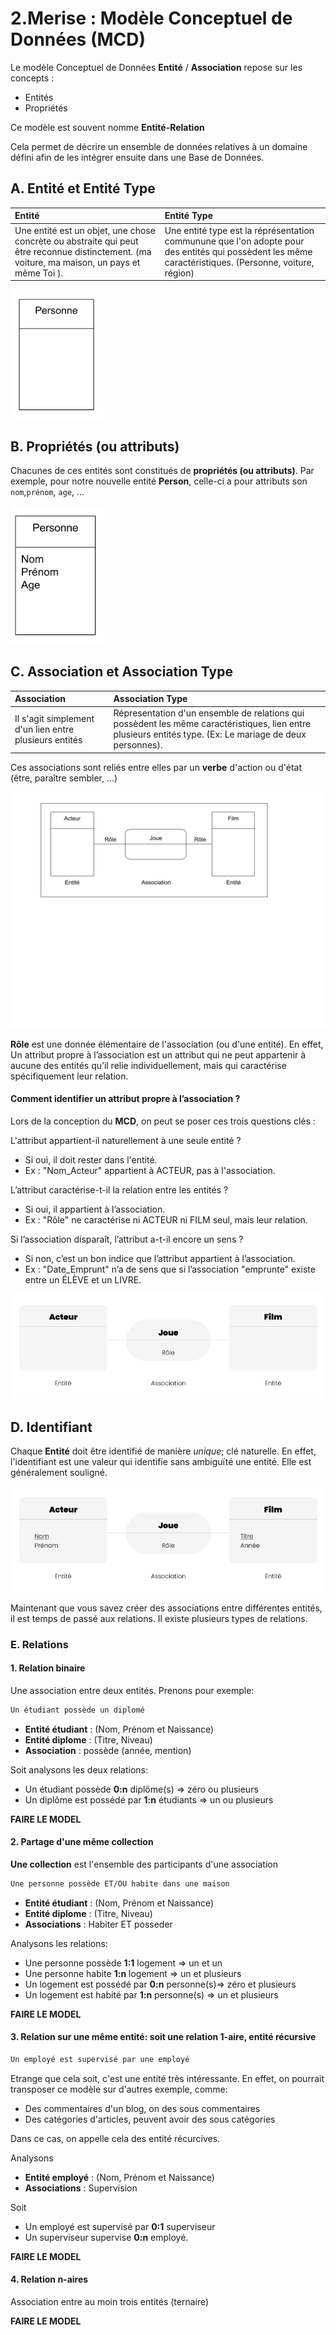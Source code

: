 # 2.Merise : Modèle Conceptuel de Données (MCD)
Le modèle Conceptuel de Données **Entité** / **Association** repose sur les concepts :
- Entités
- Propriétés

Ce modèle est souvent nomme **Entité-Relation**

Cela permet de décrire un ensemble de données relatives à un domaine défini afin de les intégrer ensuite dans une Base de Données.

## A. Entité et Entité Type
|Entité|Entité Type|
|:----------|:---------------|
| Une entité est un objet, une chose concrète ou abstraite qui peut être reconnue distinctement. (ma voiture, ma maison, un pays et même Toi ). | Une entité type est la réprésentation communune que l'on adopte pour des entités qui possèdent les même caractéristiques. (Personne, voiture, région) |

<img src="assets/mcd-001.png" style="width:150px" alt="img"/>

## B. Propriétés (ou attributs)
Chacunes de ces entités sont constitués de **propriétés (ou attributs)**. Par exemple, pour notre nouvelle entité **Person**, celle-ci a pour attributs son `nom`,`prénom`, `age`, ...

<img src="assets/mcd-002.png" style="width:150px" alt="img"/>

## C. Association et Association Type
|Association|Association Type|
|:----------|:---------------|
|Il s'agit simplement d'un lien entre plusieurs entités |Répresentation d'un ensemble de relations qui possèdent les même caractéristiques, lien entre plusieurs entités type. (Ex: Le mariage de deux personnes).|

Ces associations sont reliés entre elles par un **verbe** d'action ou d'état (être, paraître sembler, ...)

![](assets/mcd-003.png)

**Rôle** est une donnée élémentaire de l'association (ou d'une entité). En effet, Un attribut propre à l’association est un attribut qui ne peut appartenir à aucune des entités qu’il relie individuellement, mais qui caractérise spécifiquement leur relation.

#### Comment identifier un attribut propre à l’association ?
Lors de la conception du **MCD**, on peut se poser ces trois questions clés :

L'attribut appartient-il naturellement à une seule entité ?
- Si oui, il doit rester dans l'entité.
- Ex : "Nom_Acteur" appartient à ACTEUR, pas à l'association.

L’attribut caractérise-t-il la relation entre les entités ?
- Si oui, il appartient à l’association.
- Ex : "Rôle" ne caractérise ni ACTEUR ni FILM seul, mais leur relation.

Si l’association disparaît, l’attribut a-t-il encore un sens ?
- Si non, c’est un bon indice que l’attribut appartient à l’association.
- Ex : "Date_Emprunt" n’a de sens que si l’association "emprunte" existe entre un ÉLÈVE et un LIVRE.

![](assets/mcd-004.png)

## D. Identifiant
Chaque **Entité** doit être identifié de manière *unique*; clé naturelle. En effet, l'identifiant est une valeur qui identifie sans ambiguïté une entité. Elle est généralement souligné.

![](assets/mcd-005.png)

Maintenant que vous savez créer des associations entre différentes entités, il est temps de passé aux relations. Il existe plusieurs types de relations. 

### E. Relations
#### 1. Relation binaire
Une association entre deux entités. Prenons pour exemple:

```markdown
Un étudiant possède un diplomé
```

- **Entité étudiant** : (Nom, Prénom et Naissance)
- **Entité diplome** : (Titre, Niveau)
- **Association** : possède (année, mention)

Soit analysons les deux relations:

- Un étudiant possède **0:n** diplôme(s) => zéro ou plusieurs 
- Un diplôme est possédé par **1:n** étudiants => un ou plusieurs

**FAIRE LE MODEL**

#### 2. Partage d'une même collection
**Une collection** est l'ensemble des participants d'une association

```markdown
Une personne possède ET/OU habite dans une maison
```

- **Entité étudiant** : (Nom, Prénom et Naissance)
- **Entité diplome** : (Titre, Niveau)
- **Associations** : Habiter ET posseder

Analysons les relations:

- Une personne possède **1:1** logement => un et un
- Une personne habite **1:n** logement => un et plusieurs
- Un logement est possédé par **0:n** personne(s)=> zéro et plusieurs
- Un logement est habité par **1:n** personne(s) => un et plusieurs 

**FAIRE LE MODEL**

#### 3. Relation sur une même entité: soit une relation 1-aire, entité récursive
```markdown
Un employé est supervisé par une employé
```

Etrange que cela soit, c'est une entité très intéressante. En effet, on pourrait transposer ce modèle sur d'autres exemple, comme:

- Des commentaires d'un blog, on des sous commentaires
- Des catégories d'articles, peuvent avoir des sous catégories

Dans ce cas, on appelle cela des entité récurcives.

Analysons

- **Entité employé** : (Nom, Prénom et Naissance)
- **Associations** : Supervision

Soit

- Un employé est supervisé par **0:1** superviseur
- Un superviseur supervise **0:n** employé.

**FAIRE LE MODEL**

#### 4. Relation n-aires
Association entre au moin trois entités (ternaire)

**FAIRE LE MODEL**